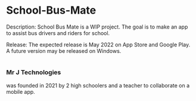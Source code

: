 # School-Bus-Mate

Description:
  School Bus Mate is a WIP project. The goal is to make an app to assist bus drivers and riders for school.
  
Release:
  The expected release is May 2022 on App Store and Google Play. A future version may be released on Windows.

  
# 
### Mr J Technologies
 was founded in 2021 by 2 high schoolers and a teacher to collaborate on a mobile app.
